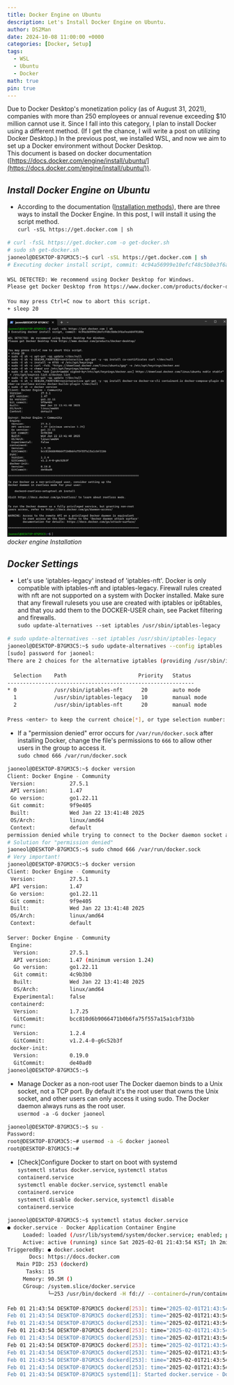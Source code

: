 ```yaml
---
title: Docker Engine on Ubuntu
description: Let's Install Docker Engine on Ubuntu.
author: DS2Man
date: 2024-10-08 11:00:00 +0000
categories: [Docker, Setup]
tags:
  - WSL
  - Ubuntu
  - Docker
math: true
pin: true
---
```


Due to Docker Desktop's monetization policy (as of August 31, 2021), companies with more than 250 employees or annual revenue exceeding $10 million cannot use it. Since I fall into this category, I plan to install Docker using a different method. (If I get the chance, I will write a post on utilizing Docker Desktop.) In the previous post, we installed WSL, and now we aim to set up a Docker environment without Docker Desktop.    
This document is based on docker documentation ([https://docs.docker.com/engine/install/ubuntu/](https://docs.docker.com/engine/install/ubuntu/)).

<!--
도커 데스크톱(Docker Desktop) 유료화 정책(2021년 8월 31일)으로 250명 이상의 직원을 보유하거나 연 매출이 1,000만 달러를 초과하는 기업에서는 사용이 불가능하다. 나의 경우도 여기에 해당되어 다른 방법으로 Docker 설치하려한다.(기회가 된다면 Docker Desktop을 활용하는 글을 쓰겠다.)
앞서 나는 WSL을 설치했는데 Docker Desktop 없이 Docker 환경을 구축하고자 한다.

docker의 문서(https://docs.docker.com/engine/install/ubuntu/) 기준으로 작성되었습니다.
-->

## *Install Docker Engine on Ubuntu*

- According to the documentation ([Installation methods](https://docs.docker.com/engine/install/ubuntu/)), there are three ways to install the Docker Engine. In this post, I will install it using the script method.    
	`curl -sSL https://get.docker.com | sh`        

<!--
문서(https://docs.docker.com/engine/install/ubuntu/)에 따르면 도커 엔진을 설치하는 방법은 3가지가 있다. 이번 글에서는 script를 활용하는 방법으로 설치하겠다.
-->

```bash
# curl -fsSL https://get.docker.com -o get-docker.sh
# sudo sh get-docker.sh
jaoneol@DESKTOP-B7GM3C5:~$ curl -sSL https://get.docker.com | sh
# Executing docker install script, commit: 4c94a56999e10efcf48c5b8e3f6afea464f9108e

WSL DETECTED: We recommend using Docker Desktop for Windows. 
Please get Docker Desktop from https://www.docker.com/products/docker-desktop

You may press Ctrl+C now to abort this script.
+ sleep 20
```

![docker engine Installation](/assets/img/2024-10-08-Docker-Setup2_1.png)
_docker engine Installation_

## *Docker Settings*

- Let's use 'iptables-legacy' instead of 'iptables-nft'.
	Docker is only compatible with iptables-nft and iptables-legacy. Firewall rules created with nft are not supported on a system with Docker installed. Make sure that any firewall rulesets you use are created with iptables or ip6tables, and that you add them to the DOCKER-USER chain, see Packet filtering and firewalls.    
	`sudo update-alternatives --set iptables /usr/sbin/iptables-legacy`

```bash
# sudo update-alternatives --set iptables /usr/sbin/iptables-legacy
jaoneol@DESKTOP-B7GM3C5:~$ sudo update-alternatives --config iptables
[sudo] password for jaoneol:
There are 2 choices for the alternative iptables (providing /usr/sbin/iptables).

  Selection    Path                       Priority   Status
------------------------------------------------------------
* 0            /usr/sbin/iptables-nft      20        auto mode
  1            /usr/sbin/iptables-legacy   10        manual mode
  2            /usr/sbin/iptables-nft      20        manual mode

Press <enter> to keep the current choice[*], or type selection number: 1
```

- If a "permission denied" error occurs for `/var/run/docker.sock` after installing Docker, change the file's permissions to `666` to allow other users in the group to access it.    
	`sudo chmod 666 /var/run/docker.sock`

<!--
docker 설치 후 /var/run/docker.sock의 permission denied 발생하는 경우 /var/run/docker.sock 파일의 권한을 666으로 변경하여 그룹 내 다른 사용자도 접근 가능하게 변경
-->

```bash
jaoneol@DESKTOP-B7GM3C5:~$ docker version
Client: Docker Engine - Community
 Version:           27.5.1
 API version:       1.47
 Go version:        go1.22.11
 Git commit:        9f9e405
 Built:             Wed Jan 22 13:41:48 2025
 OS/Arch:           linux/amd64
 Context:           default
permission denied while trying to connect to the Docker daemon socket at unix:///var/run/docker.sock: Get "http://%2Fvar%2Frun%2Fdocker.sock/v1.47/version": dial unix /var/run/docker.sock: connect: permission denied
# Solution for "permission denied"
jaoneol@DESKTOP-B7GM3C5:~$ sudo chmod 666 /var/run/docker.sock
# Very important!
jaoneol@DESKTOP-B7GM3C5:~$ docker version
Client: Docker Engine - Community
 Version:           27.5.1
 API version:       1.47
 Go version:        go1.22.11
 Git commit:        9f9e405
 Built:             Wed Jan 22 13:41:48 2025
 OS/Arch:           linux/amd64
 Context:           default

Server: Docker Engine - Community
 Engine:
  Version:          27.5.1
  API version:      1.47 (minimum version 1.24)
  Go version:       go1.22.11
  Git commit:       4c9b3b0
  Built:            Wed Jan 22 13:41:48 2025
  OS/Arch:          linux/amd64
  Experimental:     false
 containerd:
  Version:          1.7.25
  GitCommit:        bcc810d6b9066471b0b6fa75f557a15a1cbf31bb
 runc:
  Version:          1.2.4
  GitCommit:        v1.2.4-0-g6c52b3f
 docker-init:
  Version:          0.19.0
  GitCommit:        de40ad0
jaoneol@DESKTOP-B7GM3C5:~$ 
```

- Manage Docker as a non-root user
	The Docker daemon binds to a Unix socket, not a TCP port. By default it's the root user that owns the Unix socket, and other users can only access it using sudo. The Docker daemon always runs as the root user.    
	`usermod -a -G docker jaoneol`

<!--
Docker 데몬은 TCP 포트가 아닌 Unix 소켓에 바인딩됩니다. 기본적으로 Unix 소켓의 소유자는 root 사용자이며, 다른 사용자는 `sudo`를 사용해야만 접근할 수 있습니다. Docker 데몬은 항상 root 사용자로 실행됩니다.
-->

```bash
jaoneol@DESKTOP-B7GM3C5:~$ su - 
Password:
root@DESKTOP-B7GM3C5:~# usermod -a -G docker jaoneol
root@DESKTOP-B7GM3C5:~#
```

- [Check]Configure Docker to start on boot with systemd    
	`systemctl status docker.service`, `systemctl status containerd.service`    
	`systemctl enable docker.service`, `systemctl enable containerd.service`    
	`systemctl disable docker.service`, `systemctl disable containerd.service`    

```bash
jaoneol@DESKTOP-B7GM3C5:~$ systemctl status docker.service
● docker.service - Docker Application Container Engine
     Loaded: loaded (/usr/lib/systemd/system/docker.service; enabled; preset: enabled)
     Active: active (running) since Sat 2025-02-01 21:43:54 KST; 1h 2min ago
TriggeredBy: ● docker.socket
       Docs: https://docs.docker.com
   Main PID: 253 (dockerd)
      Tasks: 15
     Memory: 90.5M ()
     CGroup: /system.slice/docker.service
             └─253 /usr/bin/dockerd -H fd:// --containerd=/run/containerd/containerd.sock

Feb 01 21:43:54 DESKTOP-B7GM3C5 dockerd[253]: time="2025-02-01T21:43:54.574207734+09:00" level=info msg="Default bridge (docker0) is assigned with an IP a>
Feb 01 21:43:54 DESKTOP-B7GM3C5 dockerd[253]: time="2025-02-01T21:43:54.639275980+09:00" level=info msg="Loading containers: done."
Feb 01 21:43:54 DESKTOP-B7GM3C5 dockerd[253]: time="2025-02-01T21:43:54.647986556+09:00" level=warning msg="WARNING: No blkio throttle.read_bps_device sup>
Feb 01 21:43:54 DESKTOP-B7GM3C5 dockerd[253]: time="2025-02-01T21:43:54.648005314+09:00" level=warning msg="WARNING: No blkio throttle.write_bps_device su>
Feb 01 21:43:54 DESKTOP-B7GM3C5 dockerd[253]: time="2025-02-01T21:43:54.648007850+09:00" level=warning msg="WARNING: No blkio throttle.read_iops_device su>
Feb 01 21:43:54 DESKTOP-B7GM3C5 dockerd[253]: time="2025-02-01T21:43:54.648009935+09:00" level=warning msg="WARNING: No blkio throttle.write_iops_device s>
Feb 01 21:43:54 DESKTOP-B7GM3C5 dockerd[253]: time="2025-02-01T21:43:54.648018842+09:00" level=info msg="Docker daemon" commit=4c9b3b0 containerd-snapshot>
Feb 01 21:43:54 DESKTOP-B7GM3C5 dockerd[253]: time="2025-02-01T21:43:54.648175311+09:00" level=info msg="Daemon has completed initialization"
Feb 01 21:43:54 DESKTOP-B7GM3C5 dockerd[253]: time="2025-02-01T21:43:54.682162247+09:00" level=info msg="API listen on /run/docker.sock"
Feb 01 21:43:54 DESKTOP-B7GM3C5 systemd[1]: Started docker.service - Docker Application Container Engine.
```
